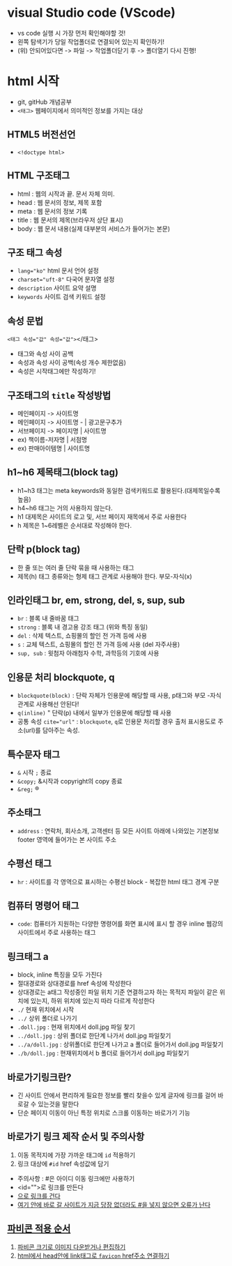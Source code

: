 # visual Studio code (VScode)
* vs code 실행 시 가장 먼저 확인해야할 것!
* 왼쪽 탐색기가 당일 작업폴더로 연결되어 있는지 확인하기!
* (위) 안되어있다면 -> 파일 -> 작업폴더닫기 후 -> 폴더열기 다시 진행!
# html 시작 
* git, gitHub 개념공부
* `<태그>` 웹페이지에서 의미적인 정보를 가지는 대상
## HTML5 버전선언
* `<!doctype html>`
## HTML 구조태그
* html : 웹의 시작과 끝. 문서 자체 의미.
* head : 웹 문서의 정보, 제목 포함
* meta : 웹 문서의 정보 기록
* title : 웹 문서의 제목(브라우저 상단 표시)
* body : 웹 문서 내용(실제 대부분의 서비스가 들어가는 본문)
## 구조 태그 속성
* `lang="ko"` html 문서 언어 설정
* `charset="uft-8"` 다국어 문자열 설정
* `description` 사이트 요약 설명
* `keywords` 사이트 검색 키워드 설정
## 속성 문법
`<태그 속성="값" 속성="값">`</태그>
* 태그와 속성 사이 공백
* 속성과 속성 사이 공백(속성 개수 제한없음)
* 속성은 시작태그에만 작성하기!
## 구조태그의 `title` 작성방법
* 메인페이지 -> 사이트명
* 메인페이지 -> 사이트명 - |  광고문구추가
* 서브페이지 -> 페이지명 | 사이트명
* ex) 책이름-저자명 | 서점명
* ex) 판매아이템명 | 사이트명
## h1~h6 제목태그(block tag)
* h1~h3 태그는 meta keywords와 동일한 검색키워드로 활용된다.(대제목일수록 높음)
* h4~h6 태그는 거의 사용하지 않는다.
* h1 대제목은 사이트의 로고 및, 서브 페이지 재목에서 주로 사용한다
* h 제목은 1~6레벨은 순서대로 작성해야 한다.
## 단락 p(block tag)
* 한 줄 또는 여러 줄 단락 묶을 때 사용하는 태그
* 제목(h) 태그 종류와는 형제 태그 관계로 사용해야 한다. 부모-자식(x)
## 인라인태그 br, em, strong, del, s, sup, sub
* `br` : 블록 내 줄바꿈 태그
* `strong` : 블록 내 경고용 강조 태그 (위와 특징 동일)
* `del` : 삭제 텍스트, 쇼핑몰의 할인 전 가격 등에 사용
* `s` : 교체 텍스트, 쇼핑몰의 할인 전 가격 등에 사용 (del 자주사용)
* `sup, sub` : 윗첨자 아래첨자 수학, 과학등의 기호에 사용
## 인용문 처리 blockquote, q
* `blockquote(block)` : 단락 자체가 인용문에 해당할 때 사용, p태그와 부모 -자식 관계로 사용해선 안된다!
* `q(inline)` " 단락(p) 내에서 일부가 인용문에 해당할 때 사용
* 공통 속성 `cite="url"` : `blockquote`, `q`로 인용문 처리할 경우 출처 표시용도로 주소(url)를 담아주는 속성.
## 특수문자 태그
* `&` 시작 `;` 종료
* `&copy;` &시작과 copyright의 copy 종료
* `&reg;` ®
## 주소태그
* `address` : 연락처, 회사소개, 고객센터 등 모든 사이트 아래에 나와있는 기본정보 footer 영역에 들어가는 본 사이트 주소
## 수평선 태그
* `hr` : 사이트를 각 영역으로 표시하는 수평선  block - 복잡한 html 태그 경계 구분
## 컴퓨터 명령어 태그
* `code`: 컴퓨터가 지원하는 다양한 명령어를 화면 표시에 표시 할 경우 inline 웹강의사이트에서 주로 사용하는 태그
## 링크태그 a
* block, inline 특징을 모두 가진다
* 절대경로와 상대경로를  href 속성에 작성한다
* 상대경로는 a태그 작성중인 파일 위치 기준 연결하고자 하는 목적지 파일이 같은 위치에 있는지, 하위 위치에 있는지 따라 다르게 작성한다
* `./` 현재 위치에서 시작
* `../` 상위 폴더로 나가기
* `.doll.jpg` : 현재 위치에서 doll.jpg 파일 찾기
* `../doll.jpg` :  상위 폴더로 한단계 나가서 doll.jpg 파일찾기
* `../a/doll.jpg` : 상위폴더로 한단계 나가고 a 폴더로 들어가서 doll.jpg 파일찾기
* `./b/doll.jpg` : 현재위치에서 b 폴더로 들어가서 doll.jpg 파일찾기
## 바로가기링크란?
* 긴 사이트 안에서 편리하게 필요한 정보를 빨리 찾을수 있게 글자에 링크를 걸어 바로갈 수 있는것을 말한다
* 단순 페이지 이동이 아닌 특정 위치로 스크롤 이동하는 바로가기 기능
## 바로가기 링크 제작 순서 및 주의사항
1. 이동 목적지에 가장 가까운 태그에 `id` 적용하기
2. 링크 대상에 `#id` href 속성값에 담기
* 주의사항 : #은 아이디 이동 링크에만 사용하기
* <id="">로 링크를 만든다
* <a href="#">으로 링크를 건다
* <a href="#">여기 안에 바로 갈 사이트가 지금 당장 없더라도 #을 넣지 않으면 오류가 난다
## 파비콘 적용 순서
1. 파비콘 크기로 이미지 다운받거나 편집하기
2. html에서 head안에 link태그로 `favicon` href주소 연결하기